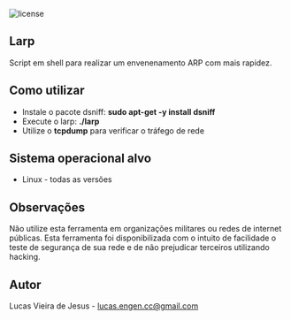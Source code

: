![license](https://img.shields.io/github/license/mashape/apistatus.svg)

## Larp
Script em shell para realizar um envenenamento ARP com mais rapidez.

## Como utilizar
* Instale o pacote dsniff: **sudo apt-get -y install dsniff**
* Execute o larp: **./larp**
* Utilize o **tcpdump** para verificar o tráfego de rede

## Sistema operacional alvo
* Linux - todas as versões

## Observações
Não utilize esta ferramenta em organizações militares ou redes de internet públicas. Esta ferramenta foi disponibilizada com o intuito de facilidade o teste de segurança de sua rede e de não prejudicar terceiros utilizando hacking.

## Autor
Lucas Vieira de Jesus - <lucas.engen.cc@gmail.com>
